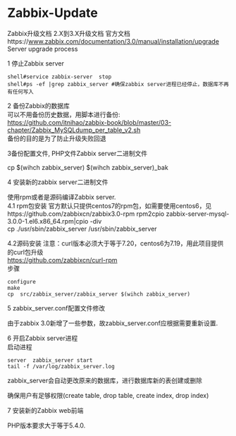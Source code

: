 # Zabbix-Update
Zabbix升级文档  2.X到3.X升级文档 
官方文档https://www.zabbix.com/documentation/3.0/manual/installation/upgrade   
Server upgrade process

1 停止Zabbix server
```
shell#service zabbix-server  stop
shell#ps -ef |grep zabbix_server #确保zabbix server进程已经停止，数据库不再有任何写入
```

2 备份Zabbix的数据库    
可以不用备份历史数据，用脚本进行备份:    
https://github.com/itnihao/zabbix-book/blob/master/03-chapter/Zabbix_MySQLdump_per_table_v2.sh  
备份的目的是为了防止升级失败回退   

3备份配置文件, PHP文件Zabbix server二进制文件    

cp  $(wihch zabbix_server)  $(wihch zabbix_server)_bak  

4 安装新的zabbix server二进制文件   

使用rpm或者是源码编译Zabbix server.  
4.1  rpm包安装
官方默认只提供centos7的rpm包，如需要使用centos6，见https://github.com/zabbixcn/zabbix3.0-rpm 
rpm2cpio zabbix-server-mysql-3.0.0-1.el6.x86_64.rpm|cpio -div  
cp ./usr/sbin/zabbix_server /usr/sbin/zabbix_server 

4.2源码安装
注意：curl版本必须大于等于7.20，centos6为7.19，用此项目提供的curl包升级   
https://github.com/zabbixcn/curl-rpm   
步骤      
```
configure  
make 
cp  src/zabbix_server/zabbix_server $(wihch zabbix_server) 
```

5 zabbix_server.conf配置文件修改   

由于zabbix 3.0新增了一些参数，故zabbix_server.conf应根据需要重新设置.   

6 开启Zabbix server进程   
启动进程  
```
server  zabbix_server start
tail -f /var/log/zabbix_server.log
```
zabbix_server会自动更改原来的数据库，进行数据库新的表创建或删除   

确保用户有足够权限(create table, drop table, create index, drop index)  

7 安装新的Zabbix web前端   

PHP版本要求大于等于5.4.0.   
